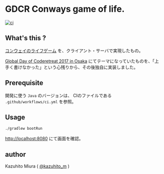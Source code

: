 GDCR Conways game of life.
==========================

[![ci](https://github.com/Remote-Pairpro/gdcr-conways-game-of-life/actions/workflows/ci.yml/badge.svg)](https://github.com/Remote-Pairpro/gdcr-conways-game-of-life/actions/workflows/ci.yml)

## What's this ?

[コンウェイのライフゲーム](https://ja.wikipedia.org/wiki/%E3%83%A9%E3%82%A4%E3%83%95%E3%82%B2%E3%83%BC%E3%83%A0)
を、クライアント・サーバで実現したもの。

[Global Day of Coderetreat 2017 in Osaka](https://connpass.com/event/68170/)
にてテーマになっていたものを、「上手く書けなかった」という心残りから、その後独自に実装しました。

## Prerequisite

開発に使う `Java` のバージョンは、 CIのファイルである `.github/workflows/ci.yml` を参照。

## Usage

```bash
./gradlew bootRun
```

<http://localhost:8080> にて画面を確認。

## author

Kazuhito Miura ( [@kazuhito_m](https://twitter.com/kazuhito_m "kazuhito_m on Twitter") )
